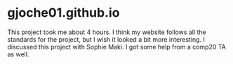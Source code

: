 # gjoche01.github.io
This project took me about 4 hours. 
I think my website follows all the standards for the project, but I wish it looked a bit more interesting. I discussed this project with Sophie Maki. I got some help from a comp20 TA as well. 